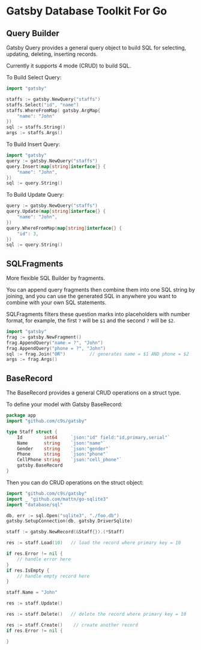 Gatsby Database Toolkit For Go
==============================

## Query Builder

Gatsby Query provides a general query object to build SQL for selecting, updating, deleting, inserting records.

Currently it supports 4 mode (CRUD) to build SQL.

To Build Select Query:

```go
import "gatsby"

staffs := gatsby.NewQuery("staffs")
staffs.Select("id", "name")
staffs.WhereFromMap( gatsby.ArgMap{
    "name": "John"
})
sql := staffs.String()
args := staffs.Args()
```

To Build Insert Query:

```go
import "gatsby"
query := gatsby.NewQuery("staffs")
query.Insert(map[string]interface{} {
    "name": "John",
})
sql := query.String()
```

To Build Update Query:

```go
query := gatsby.NewQuery("staffs")
query.Update(map[string]interface{} {
    "name": "John",
})
query.WhereFromMap(map[string]interface{} {
    "id": 3,
})
sql := query.String()
```

## SQLFragments

More flexible SQL Builder by fragments.

You can append query fragments then combine them into one SQL string by joining, and you can use the generated SQL in anywhere you
want to combine with your own SQL statements.

SQLFragments filters these question marks into placeholders with number format, for example, the first `?` will be `$1`
and the second `?` will be `$2`.

```go
import "gatsby"
frag := gatsby.NewFragment()
frag.AppendQuery("name = ?", "John")
frag.AppendQuery("phone = ?", "John")
sql := frag.Join("OR")         // generates name = $1 AND phone = $2
args := frag.Args()
```

## BaseRecord

The BaseRecord provides a general CRUD operations on a struct type.

To define your model with Gatsby BaseRecord:

```go
package app
import "github.com/c9s/gatsby"

type Staff struct {
	Id        int64     `json:"id" field:"id,primary,serial"`
	Name      string    `json:"name"`
	Gender    string    `json:"gender"`
	Phone     string    `json:"phone"`
	CellPhone string    `json:"cell_phone"`
	gatsby.BaseRecord
}
```

Then you can do CRUD operations on the struct object:

```go
import "github.com/c9s/gatsby"
import _ "github.com/mattn/go-sqlite3"
import "database/sql"

db, err := sql.Open("sqlite3", "./foo.db")
gatsby.SetupConnection(db, gatsby.DriverSqlite)

staff := gatsby.NewRecord(&Staff{}).(*Staff)

res := staff.Load(10)   // load the record where primary key = 10

if res.Error != nil {
    // handle error here
}
if res.IsEmpty { 
    // handle empty record here
}

staff.Name = "John"

res := staff.Update()

res := staff.Delete()   // delete the record where primary key = 10

res := staff.Create()    // create another record
if res.Error != nil {

}
```
